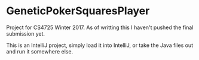 # GeneticPokerSquaresPlayer

Project for CS4725 Winter 2017.  As of writting this I haven't pushed the final submission yet.

This is an IntelliJ project, simply load it into IntelliJ, or take the Java files out and run it somewhere else.
